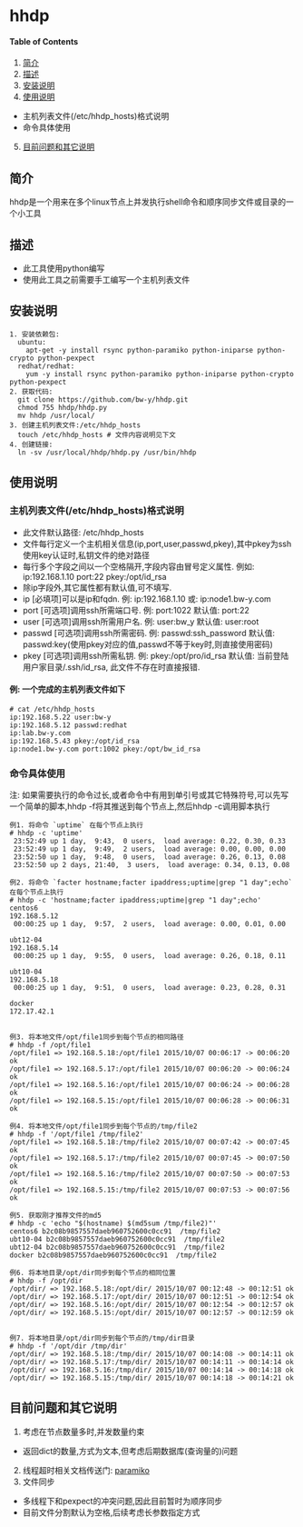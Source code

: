 # hhdp

#### Table of Contents

1. [简介](#简介)
2. [描述](#描述)
3. [安装说明](#安装说明)
4. [使用说明](#使用说明)
  *  主机列表文件(/etc/hhdp_hosts)格式说明
  *  命令具体使用
5. [目前问题和其它说明](#目前问题和其它说明)

## 简介

  hhdp是一个用来在多个linux节点上并发执行shell命令和顺序同步文件或目录的一个小工具

## 描述

* 此工具使用python编写
* 使用此工具之前需要手工编写一个主机列表文件

## 安装说明

```
1. 安装依赖包:
  ubuntu:
    apt-get -y install rsync python-paramiko python-iniparse python-crypto python-pexpect
  redhat/redhat:
    yum -y install rsync python-paramiko python-iniparse python-crypto python-pexpect
2. 获取代码:
  git clone https://github.com/bw-y/hhdp.git
  chmod 755 hhdp/hhdp.py
  mv hhdp /usr/local/
3. 创建主机列表文件:/etc/hhdp_hosts
  touch /etc/hhdp_hosts # 文件内容说明见下文
4. 创建链接:
  ln -sv /usr/local/hhdp/hhdp.py /usr/bin/hhdp
```

## 使用说明
  
### 主机列表文件(/etc/hhdp_hosts)格式说明

  * 此文件默认路径: /etc/hhdp_hosts
  * 文件每行定义一个主机相关信息(ip,port,user,passwd,pkey),其中pkey为ssh使用key认证时,私钥文件的绝对路径
  * 每行多个字段之间以一个空格隔开,字段内容由冒号定义属性. 例如: ip:192.168.1.10 port:22 pkey:/opt/id_rsa
  * 除ip字段外,其它属性都有默认值,可不填写.
  * ip     [必填项]可以是ip和fqdn.    例: ip:192.168.1.10 或: ip:node1.bw-y.com
  * port   [可选项]调用ssh所需端口号. 例: port:1022            默认值: port:22
  * user   [可选项]调用ssh所需用户名. 例: user:bw_y            默认值: user:root
  * passwd [可选项]调用ssh所需密码.   例: passwd:ssh_password  默认值: passwd:key(使用pkey对应的值,passwd不等于key时,则直接使用密码)
  * pkey   [可选项]调用ssh所需私钥.   例: pkey:/opt/pro/id_rsa 默认值: 当前登陆用户家目录/.ssh/id_rsa, 此文件不存在时直接报错.

#### 例: 一个完成的主机列表文件如下

```
# cat /etc/hhdp_hosts 
ip:192.168.5.22 user:bw-y
ip:192.168.5.12 passwd:redhat
ip:lab.bw-y.com
ip:192.168.5.43 pkey:/opt/id_rsa
ip:node1.bw-y.com port:1002 pkey:/opt/bw_id_rsa
```

### 命令具体使用
  
注: 如果需要执行的命令过长,或者命令中有用到单引号或其它特殊符号,可以先写一个简单的脚本,hhdp -f将其推送到每个节点上,然后hhdp -c调用脚本执行

```
例1. 将命令 `uptime` 在每个节点上执行
# hhdp -c 'uptime'
 23:52:49 up 1 day,  9:43,  0 users,  load average: 0.22, 0.30, 0.33
 23:52:49 up 1 day,  9:49,  2 users,  load average: 0.00, 0.00, 0.00
 23:52:50 up 1 day,  9:48,  0 users,  load average: 0.26, 0.13, 0.08
 23:52:50 up 2 days, 21:40,  3 users,  load average: 0.34, 0.13, 0.08

例2. 将命令 `facter hostname;facter ipaddress;uptime|grep "1 day";echo` 在每个节点上执行
# hhdp -c 'hostname;facter ipaddress;uptime|grep "1 day";echo'
centos6
192.168.5.12
 00:00:25 up 1 day,  9:57,  2 users,  load average: 0.00, 0.01, 0.00

ubt12-04
192.168.5.14
 00:00:25 up 1 day,  9:55,  0 users,  load average: 0.26, 0.18, 0.11

ubt10-04
192.168.5.18
 00:00:25 up 1 day,  9:51,  0 users,  load average: 0.23, 0.28, 0.31

docker
172.17.42.1


例3. 将本地文件/opt/file1同步到每个节点的相同路径
# hhdp -f /opt/file1 
/opt/file1 => 192.168.5.18:/opt/file1 2015/10/07 00:06:17 -> 00:06:20 ok
/opt/file1 => 192.168.5.17:/opt/file1 2015/10/07 00:06:20 -> 00:06:24 ok
/opt/file1 => 192.168.5.16:/opt/file1 2015/10/07 00:06:24 -> 00:06:28 ok
/opt/file1 => 192.168.5.15:/opt/file1 2015/10/07 00:06:28 -> 00:06:31 ok

例4. 将本地文件/opt/file1同步到每个节点的/tmp/file2
# hhdp -f '/opt/file1 /tmp/file2'
/opt/file1 => 192.168.5.18:/tmp/file2 2015/10/07 00:07:42 -> 00:07:45 ok
/opt/file1 => 192.168.5.17:/tmp/file2 2015/10/07 00:07:45 -> 00:07:50 ok
/opt/file1 => 192.168.5.16:/tmp/file2 2015/10/07 00:07:50 -> 00:07:53 ok
/opt/file1 => 192.168.5.15:/tmp/file2 2015/10/07 00:07:53 -> 00:07:56 ok

例5. 获取刚才推荐文件的md5
# hhdp -c 'echo "$(hostname) $(md5sum /tmp/file2)"'
centos6 b2c08b9857557daeb960752600c0cc91  /tmp/file2
ubt10-04 b2c08b9857557daeb960752600c0cc91  /tmp/file2
ubt12-04 b2c08b9857557daeb960752600c0cc91  /tmp/file2
docker b2c08b9857557daeb960752600c0cc91  /tmp/file2

例6. 将本地目录/opt/dir同步到每个节点的相同位置
# hhdp -f /opt/dir
/opt/dir/ => 192.168.5.18:/opt/dir/ 2015/10/07 00:12:48 -> 00:12:51 ok
/opt/dir/ => 192.168.5.17:/opt/dir/ 2015/10/07 00:12:51 -> 00:12:54 ok
/opt/dir/ => 192.168.5.16:/opt/dir/ 2015/10/07 00:12:54 -> 00:12:57 ok
/opt/dir/ => 192.168.5.15:/opt/dir/ 2015/10/07 00:12:57 -> 00:12:59 ok


例7. 将本地目录/opt/dir同步到每个节点的/tmp/dir目录
# hhdp -f '/opt/dir /tmp/dir'
/opt/dir/ => 192.168.5.18:/tmp/dir/ 2015/10/07 00:14:08 -> 00:14:11 ok
/opt/dir/ => 192.168.5.17:/tmp/dir/ 2015/10/07 00:14:11 -> 00:14:14 ok
/opt/dir/ => 192.168.5.16:/tmp/dir/ 2015/10/07 00:14:14 -> 00:14:18 ok
/opt/dir/ => 192.168.5.15:/tmp/dir/ 2015/10/07 00:14:18 -> 00:14:21 ok
```

## 目前问题和其它说明

1. 考虑在节点数量多时,并发数量约束
  * 返回dict的数量,方式为文本,但考虑后期数据库(查询量的)问题
2. 线程超时相关文档传送门: [paramiko](http://docs.paramiko.org/en/1.15/)
3. 文件同步
  * 多线程下和pexpect的冲突问题,因此目前暂时为顺序同步
  * 目前文件分割默认为空格,后续考虑长参数指定方式
